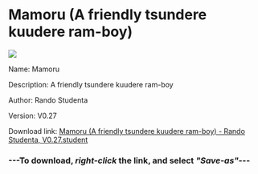 # Mamoru (A friendly tsundere kuudere ram-boy)

<img src = "https://raw.githubusercontent.com/Arbiter1223/Koukou-Gurashi-Custom-Students/master/Students/Files/Mamoru%20(A%20friendly%20tsundere%20kuudere%20ram-boy).png">

Name: Mamoru

Description: A friendly tsundere kuudere ram-boy

Author: Rando Studenta

Version: V0.27

Download link: <a href="https://raw.githubusercontent.com/Arbiter1223/Koukou-Gurashi-Custom-Students/master/Students/Files/Mamoru%20(A%20friendly%20tsundere%20kuudere%20ram-boy)%20-%20Rando%20Studenta%2C%20V0.27.student">Mamoru (A friendly tsundere kuudere ram-boy) - Rando Studenta, V0.27.student</a>

### ---**To download, _right-click_ the link, and select _"Save-as"_**---

